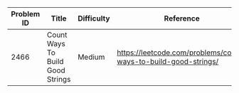 | Problem ID | Title | Difficulty | Reference
| --- | --- | --- | ---
| 2466 | Count Ways To Build Good Strings | Medium | https://leetcode.com/problems/count-ways-to-build-good-strings/
